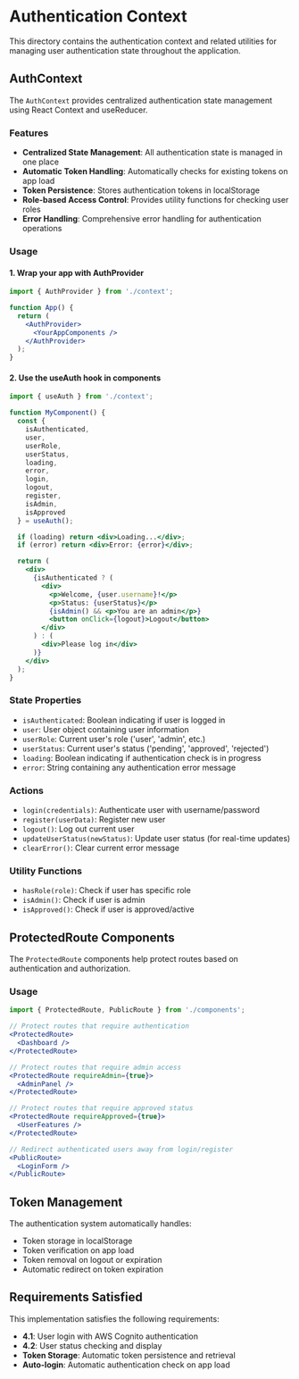 # Authentication Context

This directory contains the authentication context and related utilities for managing user authentication state throughout the application.

## AuthContext

The `AuthContext` provides centralized authentication state management using React Context and useReducer.

### Features

- **Centralized State Management**: All authentication state is managed in one place
- **Automatic Token Handling**: Automatically checks for existing tokens on app load
- **Token Persistence**: Stores authentication tokens in localStorage
- **Role-based Access Control**: Provides utility functions for checking user roles
- **Error Handling**: Comprehensive error handling for authentication operations

### Usage

#### 1. Wrap your app with AuthProvider

```jsx
import { AuthProvider } from './context';

function App() {
  return (
    <AuthProvider>
      <YourAppComponents />
    </AuthProvider>
  );
}
```

#### 2. Use the useAuth hook in components

```jsx
import { useAuth } from './context';

function MyComponent() {
  const { 
    isAuthenticated, 
    user, 
    userRole, 
    userStatus,
    loading, 
    error,
    login, 
    logout,
    register,
    isAdmin,
    isApproved 
  } = useAuth();

  if (loading) return <div>Loading...</div>;
  if (error) return <div>Error: {error}</div>;

  return (
    <div>
      {isAuthenticated ? (
        <div>
          <p>Welcome, {user.username}!</p>
          <p>Status: {userStatus}</p>
          {isAdmin() && <p>You are an admin</p>}
          <button onClick={logout}>Logout</button>
        </div>
      ) : (
        <div>Please log in</div>
      )}
    </div>
  );
}
```

### State Properties

- `isAuthenticated`: Boolean indicating if user is logged in
- `user`: User object containing user information
- `userRole`: Current user's role ('user', 'admin', etc.)
- `userStatus`: Current user's status ('pending', 'approved', 'rejected')
- `loading`: Boolean indicating if authentication check is in progress
- `error`: String containing any authentication error message

### Actions

- `login(credentials)`: Authenticate user with username/password
- `register(userData)`: Register new user
- `logout()`: Log out current user
- `updateUserStatus(newStatus)`: Update user status (for real-time updates)
- `clearError()`: Clear current error message

### Utility Functions

- `hasRole(role)`: Check if user has specific role
- `isAdmin()`: Check if user is admin
- `isApproved()`: Check if user is approved/active

## ProtectedRoute Components

The `ProtectedRoute` components help protect routes based on authentication and authorization.

### Usage

```jsx
import { ProtectedRoute, PublicRoute } from './components';

// Protect routes that require authentication
<ProtectedRoute>
  <Dashboard />
</ProtectedRoute>

// Protect routes that require admin access
<ProtectedRoute requireAdmin={true}>
  <AdminPanel />
</ProtectedRoute>

// Protect routes that require approved status
<ProtectedRoute requireApproved={true}>
  <UserFeatures />
</ProtectedRoute>

// Redirect authenticated users away from login/register
<PublicRoute>
  <LoginForm />
</PublicRoute>
```

## Token Management

The authentication system automatically handles:

- Token storage in localStorage
- Token verification on app load
- Token removal on logout or expiration
- Automatic redirect on token expiration

## Requirements Satisfied

This implementation satisfies the following requirements:

- **4.1**: User login with AWS Cognito authentication
- **4.2**: User status checking and display
- **Token Storage**: Automatic token persistence and retrieval
- **Auto-login**: Automatic authentication check on app load